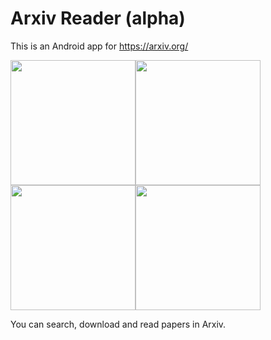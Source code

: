 # Arxiv Reader (alpha)

This is an Android app for https://arxiv.org/

<img src="https://github.com/rejasupotaro/arxiv-reader/blob/master/images/screenshot_1.png?raw=true" width="200"><img src="https://github.com/rejasupotaro/arxiv-reader/blob/master/images/screenshot_2.png?raw=true" width="200"><img src="https://github.com/rejasupotaro/arxiv-reader/blob/master/images/screenshot_3.png?raw=true" width="200"><img src="https://github.com/rejasupotaro/arxiv-reader/blob/master/images/screenshot_4.png?raw=true" width="200">

You can search, download and read papers in Arxiv.
